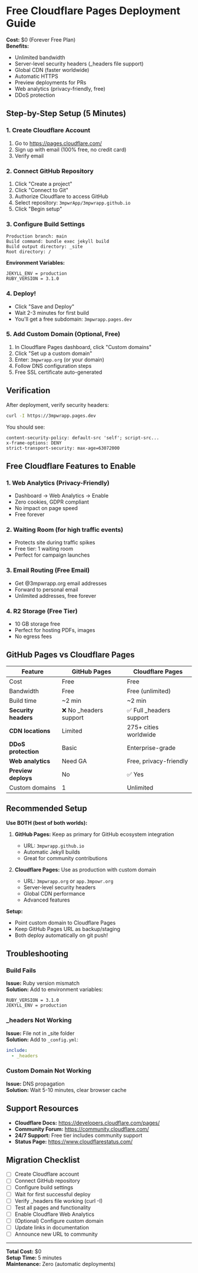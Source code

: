 # Free Cloudflare Pages Deployment Guide

**Cost:** $0 (Forever Free Plan)  
**Benefits:** 
- Unlimited bandwidth
- Server-level security headers (_headers file support)
- Global CDN (faster worldwide)
- Automatic HTTPS
- Preview deployments for PRs
- Web analytics (privacy-friendly, free)
- DDoS protection

## Step-by-Step Setup (5 Minutes)

### 1. Create Cloudflare Account
1. Go to https://pages.cloudflare.com/
2. Sign up with email (100% free, no credit card)
3. Verify email

### 2. Connect GitHub Repository
1. Click "Create a project"
2. Click "Connect to Git"
3. Authorize Cloudflare to access GitHub
4. Select repository: `3mpwrApp/3mpwrapp.github.io`
5. Click "Begin setup"

### 3. Configure Build Settings
```
Production branch: main
Build command: bundle exec jekyll build
Build output directory: _site
Root directory: /
```

**Environment Variables:**
```
JEKYLL_ENV = production
RUBY_VERSION = 3.1.0
```

### 4. Deploy!
- Click "Save and Deploy"
- Wait 2-3 minutes for first build
- You'll get a free subdomain: `3mpwrapp.pages.dev`

### 5. Add Custom Domain (Optional, Free)
1. In Cloudflare Pages dashboard, click "Custom domains"
2. Click "Set up a custom domain"
3. Enter: `3mpwrapp.org` (or your domain)
4. Follow DNS configuration steps
5. Free SSL certificate auto-generated

## Verification

After deployment, verify security headers:
```bash
curl -I https://3mpwrapp.pages.dev
```

You should see:
```
content-security-policy: default-src 'self'; script-src...
x-frame-options: DENY
strict-transport-security: max-age=63072000
```

## Free Cloudflare Features to Enable

### 1. Web Analytics (Privacy-Friendly)
- Dashboard → Web Analytics → Enable
- Zero cookies, GDPR compliant
- No impact on page speed
- Free forever

### 2. Waiting Room (for high traffic events)
- Protects site during traffic spikes
- Free tier: 1 waiting room
- Perfect for campaign launches

### 3. Email Routing (Free Email)
- Get @3mpwrapp.org email addresses
- Forward to personal email
- Unlimited addresses, free forever

### 4. R2 Storage (Free Tier)
- 10 GB storage free
- Perfect for hosting PDFs, images
- No egress fees

## GitHub Pages vs Cloudflare Pages

| Feature | GitHub Pages | Cloudflare Pages |
|---------|-------------|------------------|
| Cost | Free | Free |
| Bandwidth | Free | Free (unlimited) |
| Build time | ~2 min | ~2 min |
| **Security headers** | ❌ No _headers support | ✅ Full _headers support |
| **CDN locations** | Limited | 275+ cities worldwide |
| **DDoS protection** | Basic | Enterprise-grade |
| **Web analytics** | Need GA | Free, privacy-friendly |
| **Preview deploys** | No | ✅ Yes |
| Custom domains | 1 | Unlimited |

## Recommended Setup

**Use BOTH (best of both worlds):**

1. **GitHub Pages:** Keep as primary for GitHub ecosystem integration
   - URL: `3mpwrapp.github.io`
   - Automatic Jekyll builds
   - Great for community contributions

2. **Cloudflare Pages:** Use as production with custom domain
   - URL: `3mpwrapp.org` or `app.3mpowr.org`
   - Server-level security headers
   - Global CDN performance
   - Advanced features

**Setup:**
- Point custom domain to Cloudflare Pages
- Keep GitHub Pages URL as backup/staging
- Both deploy automatically on git push!

## Troubleshooting

### Build Fails
**Issue:** Ruby version mismatch  
**Solution:** Add to environment variables:
```
RUBY_VERSION = 3.1.0
JEKYLL_ENV = production
```

### _headers Not Working
**Issue:** File not in _site folder  
**Solution:** Add to `_config.yml`:
```yaml
include:
  - _headers
```

### Custom Domain Not Working
**Issue:** DNS propagation  
**Solution:** Wait 5-10 minutes, clear browser cache

## Support Resources

- **Cloudflare Docs:** https://developers.cloudflare.com/pages/
- **Community Forum:** https://community.cloudflare.com/
- **24/7 Support:** Free tier includes community support
- **Status Page:** https://www.cloudflarestatus.com/

## Migration Checklist

- [ ] Create Cloudflare account
- [ ] Connect GitHub repository
- [ ] Configure build settings
- [ ] Wait for first successful deploy
- [ ] Verify _headers file working (curl -I)
- [ ] Test all pages and functionality
- [ ] Enable Cloudflare Web Analytics
- [ ] (Optional) Configure custom domain
- [ ] Update links in documentation
- [ ] Announce new URL to community

---

**Total Cost:** $0  
**Setup Time:** 5 minutes  
**Maintenance:** Zero (automatic deployments)
